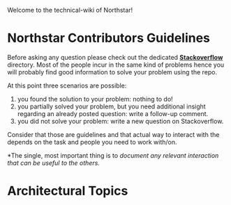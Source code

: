 Welcome to the technical-wiki of Northstar!

# Northstar Contributors Guidelines

Before asking any question please check out the dedicated **[Stackoverflow](https://stackoverflow.com/c/northstar/questions)** directory. Most of the people incur in the same kind of problems hence you will probably find good information to solve your problem using the repo.

At this point three scenarios are possible:

1.  you found the solution to your problem: nothing to do!
2.  you partially solved your problem, but you need additional insight regarding an already posted question: write a follow-up comment.
3.  you did not solve your problem: write a new question on Stackoverflow.


Consider that those are guidelines and that actual way to interact with the depends on the task and people you need to work with/on.

*The single, most important thing is to *document any relevant interaction that can be useful to the others.*


# Architectural Topics


# 

